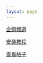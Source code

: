 ```yaml
---
layout: page
---
```


<div class="home-page-content">

  <a href="https://pd.qq.com/s/7tvokq9db">企鹅频道</a>
  
  <a href="/s/guide">安装教程</a>

  <a href="{{ '/section/posts' | absolute_url }}">查看帖子</a>

</div>